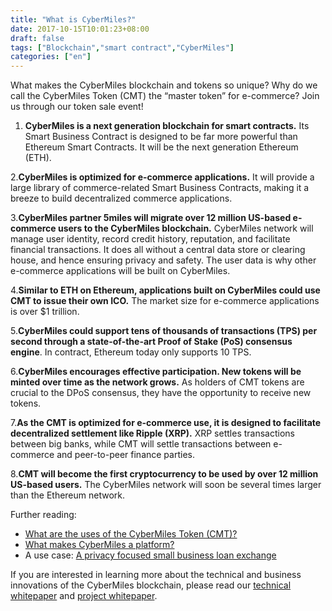 ```yaml
---
title: "What is CyberMiles?"
date: 2017-10-15T10:01:23+08:00
draft: false
tags: ["Blockchain","smart contract","CyberMiles"]
categories: ["en"]
---
```


What makes the CyberMiles blockchain and tokens so unique? Why do we call the CyberMiles Token (CMT) the “master token” for e-commerce? Join us through our token sale event!

1. **CyberMiles is a next generation blockchain for smart contracts.** Its Smart Business Contract is designed to be far more powerful than Ethereum Smart Contracts. It will be the next generation Ethereum (ETH).

2.**CyberMiles is optimized for e-commerce applications.** It will provide a large library of commerce-related Smart Business Contracts, making it a breeze to build decentralized commerce applications.

3.**CyberMiles partner 5miles will migrate over 12 million US-based e-commerce users to the CyberMiles blockchain.** CyberMiles network will manage user identity, record credit history, reputation, and facilitate financial transactions. It does all without a central data store or clearing house, and hence ensuring privacy and safety. The user data is why other e-commerce applications will be built on CyberMiles.

4.**Similar to ETH on Ethereum, applications built on CyberMiles could use CMT to issue their own ICO.** The market size for e-commerce applications is over $1 trillion.

5.**CyberMiles could support tens of thousands of transactions (TPS) per second through a state-of-the-art Proof of Stake (PoS) consensus engine**. In contract, Ethereum today only supports 10 TPS.

6.**CyberMiles encourages effective participation. New tokens will be minted over time as the network grows.** As holders of CMT tokens are crucial to the DPoS consensus, they have the opportunity to receive new tokens.

7.**As the CMT is optimized for e-commerce use, it is designed to facilitate decentralized settlement like Ripple (XRP).** XRP settles transactions between big banks, while CMT will settle transactions between e-commerce and peer-to-peer finance parties.

8.**CMT will become the first cryptocurrency to be used by over 12 million US-based users.** The CyberMiles network will soon be several times larger than the Ethereum network.

Further reading:

* [What are the uses of the CyberMiles Token (CMT)?](https://medium.com/cybermiles/what-are-the-uses-of-the-cybermiles-token-cmt-ac1ec52c891a)
* [What makes CyberMiles a platform?](https://medium.com/cybermiles/what-makes-cybermiles-a-platform-a99c3274cf78)
* A use case: [A privacy focused small business loan exchange](https://medium.com/cybermiles/a-privacy-focused-small-business-loan-exchange-3a0542435317)

If you are interested in learning more about the technical and business innovations of the CyberMiles blockchain, please read our [technical whitepaper](https://prismic-io.s3.amazonaws.com/cybermiles%2F1b823012-fd7e-42af-9d8c-fbd0734a3dfe_technical-whitepaper_en-us.pdf) and [project whitepaper](https://prismic-io.s3.amazonaws.com/cybermiles%2F3d49b308-207f-42d4-b36d-576625a20cbe_project-white-paper_en-us.pdf).

